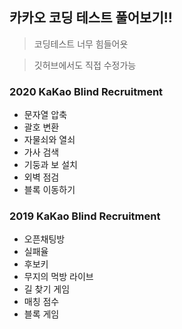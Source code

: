 ## 카카오 코딩 테스트 풀어보기!!

> 코딩테스트 너무 힘들어욧

> 깃허브에서도 직접 수정가능

### 2020 KaKao Blind Recruitment

- 문자열 압축
- 괄호 변환
- 자물쇠와 열쇠
- 가사 검색
- 기둥과 보 설치
- 외벽 점검
- 블록 이동하기



### 2019 KaKao Blind Recruitment

- 오픈채팅방
- 실패율
- 후보키
- 무지의 먹방 라이브
- 길 찾기 게임
- 매칭 점수
- 블록 게임



